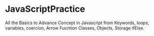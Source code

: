 # JavaScriptPractice
All the Basics to Advance Concept in Javascript from Keywords, loops, variables, coercion, Arrow Fucntion Classes, Objects, Storage ifElse.


